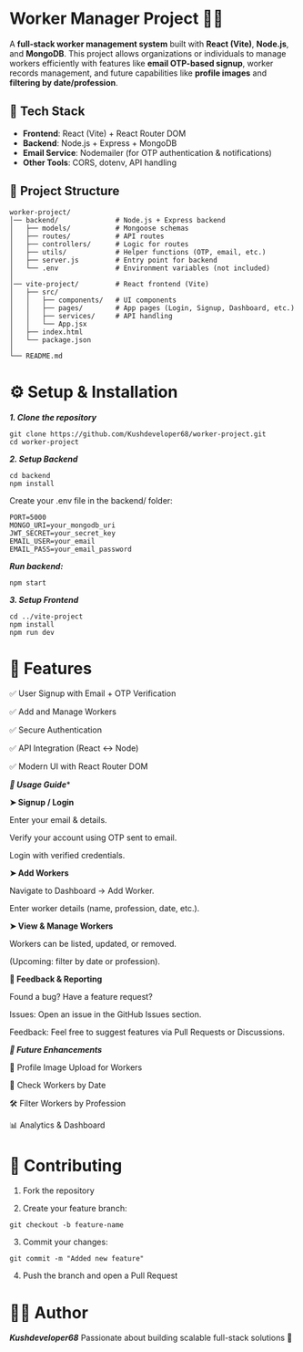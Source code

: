 # Worker Manager Project 👷‍♂️

A **full-stack worker management system** built with **React (Vite)**, **Node.js**, and **MongoDB**. This project allows organizations or individuals to manage workers efficiently with features like **email OTP-based signup**, worker records management, and future capabilities like **profile images** and **filtering by date/profession**.

## 🚀 Tech Stack

- **Frontend**: React (Vite) + React Router DOM
- **Backend**: Node.js + Express + MongoDB
- **Email Service**: Nodemailer (for OTP authentication & notifications)
- **Other Tools**: CORS, dotenv, API handling

## 📂 Project Structure

```text
worker-project/
│── backend/              # Node.js + Express backend
│   ├── models/           # Mongoose schemas
│   ├── routes/           # API routes
│   ├── controllers/      # Logic for routes
│   ├── utils/            # Helper functions (OTP, email, etc.)
│   ├── server.js         # Entry point for backend
│   └── .env              # Environment variables (not included)
│
│── vite-project/         # React frontend (Vite)
│   ├── src/
│   │   ├── components/   # UI components
│   │   ├── pages/        # App pages (Login, Signup, Dashboard, etc.)
│   │   ├── services/     # API handling
│   │   └── App.jsx
│   ├── index.html
│   └── package.json
│
└── README.md
```
# ⚙️ Setup & Installation

***1. Clone the repository***

```
git clone https://github.com/Kushdeveloper68/worker-project.git
cd worker-project
```

***2. Setup Backend***

```
cd backend
npm install
```
<p color="red"> Create your .env file in the backend/ folder:</p>

```
PORT=5000
MONGO_URI=your_mongodb_uri
JWT_SECRET=your_secret_key
EMAIL_USER=your_email
EMAIL_PASS=your_email_password
```
***Run backend:***

```
npm start
```
***3. Setup Frontend***

```
cd ../vite-project
npm install
npm run dev
```
# 🔑 Features

✅ User Signup with Email + OTP Verification

✅ Add and Manage Workers

✅ Secure Authentication

✅ API Integration (React ↔ Node)

✅ Modern UI with React Router DOM


***📖 Usage Guide****

**➤ Signup / Login**

Enter your email & details.

Verify your account using OTP sent to email.

Login with verified credentials.


**➤ Add Workers**

Navigate to Dashboard → Add Worker.

Enter worker details (name, profession, date, etc.).


**➤ View & Manage Workers**

Workers can be listed, updated, or removed.

(Upcoming: filter by date or profession).


**📝 Feedback & Reporting**

Found a bug? Have a feature request?

Issues: Open an issue in the GitHub Issues section.

Feedback: Feel free to suggest features via Pull Requests or Discussions.


***🔮 Future Enhancements***

📸 Profile Image Upload for Workers

📅 Check Workers by Date

🛠️ Filter Workers by Profession

📊 Analytics & Dashboard


# 🤝 Contributing

1. Fork the repository


2. Create your feature branch:
```
git checkout -b feature-name
```

3. Commit your changes:

```
git commit -m "Added new feature"

```
4. Push the branch and open a Pull Request



<h1>👨‍💻 Author</h1>

***Kushdeveloper68***
Passionate about building scalable full-stack solutions 🚀



